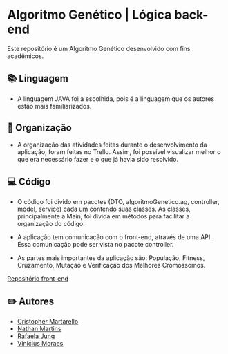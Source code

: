 # Algoritmo Genético | Lógica back-end

Este repositório é um Algoritmo Genético desenvolvido com fins acadêmicos.  

## 📚 Linguagem
- A linguagem JAVA foi a escolhida, pois é a linguagem que os autores estão mais familiarizados. 

## 📄 Organização
- A organização das atividades feitas durante o desenvolvimento da aplicação, foram feitas no Trello. Assim, foi possível visualizar melhor o que era necessário fazer e o que já havia sido resolvido.

## 💻 Código
- O código foi divido em pacotes (DTO, algoritmoGenetico.ag, controller, model, service) cada um contendo suas classes. As classes, principalmente a Main, foi divida em métodos para facilitar a organização do código. 
- A aplicação tem comunicação com o front-end, através de uma API. Essa comunicação pode ser vista no pacote controller.

- As partes mais importantes da aplicação são: População, Fitness, Cruzamento, Mutação e Verificação dos Melhores Cromossomos.

[Repositório front-end]([]())

## ✏️ Autores 
* [Cristopher Martarello](https://github.com/CristopherMartarello)
* [Nathan Martins](https://github.com/NathanWMartins)
* [Rafaela Jung](https://github.com/Junjess)
* [Vinicius Moraes](https://github.com/ViniciusMoBorges)
